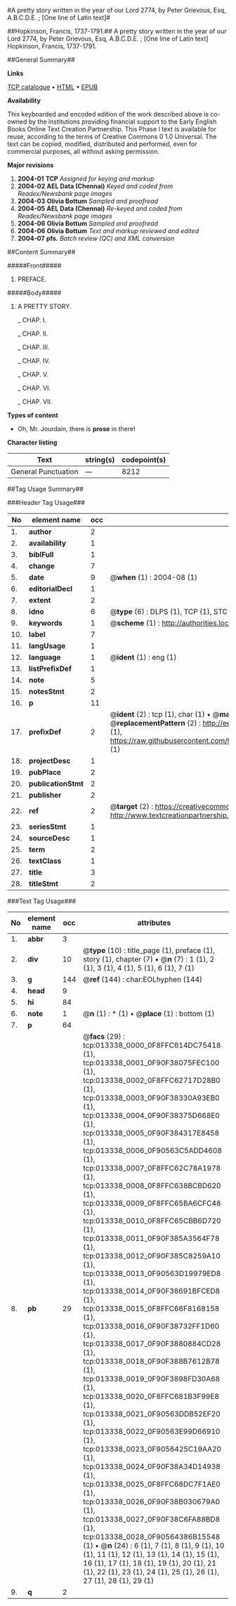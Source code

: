 #A pretty story written in the year of our Lord 2774, by Peter Grievous, Esq, A.B.C.D.E. ; [One line of Latin text]#

##Hopkinson, Francis, 1737-1791.##
A pretty story written in the year of our Lord 2774, by Peter Grievous, Esq, A.B.C.D.E. ; [One line of Latin text]
Hopkinson, Francis, 1737-1791.

##General Summary##

**Links**

[TCP catalogue](http://www.ota.ox.ac.uk/tcp/)  • 
[HTML](http://tei.it.ox.ac.uk/tcp/Texts-HTML/free/N10/N10523.html)  • 
[EPUB](http://tei.it.ox.ac.uk/tcp/Texts-EPUB/free/N10/N10523.epub)

**Availability**

This keyboarded and encoded edition of the
	       work described above is co-owned by the institutions
	       providing financial support to the Early English Books
	       Online Text Creation Partnership. This Phase I text is
	       available for reuse, according to the terms of Creative
	       Commons 0 1.0 Universal. The text can be copied,
	       modified, distributed and performed, even for
	       commercial purposes, all without asking permission.

**Major revisions**

1. __2004-01__ __TCP__ *Assigned for keying and markup*
1. __2004-02__ __AEL Data (Chennai)__ *Keyed and coded from Readex/Newsbank page images*
1. __2004-03__ __Olivia Bottum__ *Sampled and proofread*
1. __2004-05__ __AEL Data (Chennai)__ *Re-keyed and coded from Readex/Newsbank page images*
1. __2004-06__ __Olivia Bottum__ *Sampled and proofread*
1. __2004-06__ __Olivia Bottum__ *Text and markup reviewed and edited*
1. __2004-07__ __pfs.__ *Batch review (QC) and XML conversion*

##Content Summary##

#####Front#####

1. PREFACE.

#####Body#####

1. A PRETTY STORY.

    _ CHAP. I.

    _ CHAP. II.

    _ CHAP. III.

    _ CHAP. IV.

    _ CHAP. V.

    _ CHAP. VI.

    _ CHAP. VII.

**Types of content**

  * Oh, Mr. Jourdain, there is **prose** in there!

**Character listing**


|Text|string(s)|codepoint(s)|
|---|---|---|
|General Punctuation|—|8212|

##Tag Usage Summary##

###Header Tag Usage###

|No|element name|occ|attributes|
|---|---|---|---|
|1.|__author__|2||
|2.|__availability__|1||
|3.|__biblFull__|1||
|4.|__change__|7||
|5.|__date__|9| @__when__ (1) : 2004-08 (1)|
|6.|__editorialDecl__|1||
|7.|__extent__|2||
|8.|__idno__|6| @__type__ (6) : DLPS (1), TCP (1), STC (1), NOTIS (1), IMAGE-SET (1), EVANS-CITATION (1)|
|9.|__keywords__|1| @__scheme__ (1) : http://authorities.loc.gov/ (1)|
|10.|__label__|7||
|11.|__langUsage__|1||
|12.|__language__|1| @__ident__ (1) : eng (1)|
|13.|__listPrefixDef__|1||
|14.|__note__|5||
|15.|__notesStmt__|2||
|16.|__p__|11||
|17.|__prefixDef__|2| @__ident__ (2) : tcp (1), char (1)  •  @__matchPattern__ (2) : ([0-9\-]+):([0-9IVX]+) (1), (.+) (1)  •  @__replacementPattern__ (2) : http://eebo.chadwyck.com/downloadtiff?vid=$1&page=$2 (1), https://raw.githubusercontent.com/textcreationpartnership/Texts/master/tcpchars.xml#$1 (1)|
|18.|__projectDesc__|1||
|19.|__pubPlace__|2||
|20.|__publicationStmt__|2||
|21.|__publisher__|2||
|22.|__ref__|2| @__target__ (2) : https://creativecommons.org/publicdomain/zero/1.0/ (1), http://www.textcreationpartnership.org/docs/. (1)|
|23.|__seriesStmt__|1||
|24.|__sourceDesc__|1||
|25.|__term__|2||
|26.|__textClass__|1||
|27.|__title__|3||
|28.|__titleStmt__|2||


###Text Tag Usage###

|No|element name|occ|attributes|
|---|---|---|---|
|1.|__abbr__|3||
|2.|__div__|10| @__type__ (10) : title_page (1), preface (1), story (1), chapter (7)  •  @__n__ (7) : 1 (1), 2 (1), 3 (1), 4 (1), 5 (1), 6 (1), 7 (1)|
|3.|__g__|144| @__ref__ (144) : char:EOLhyphen (144)|
|4.|__head__|9||
|5.|__hi__|84||
|6.|__note__|1| @__n__ (1) : * (1)  •  @__place__ (1) : bottom (1)|
|7.|__p__|64||
|8.|__pb__|29| @__facs__ (29) : tcp:013338_0000_0F8FFC614DC75418 (1), tcp:013338_0001_0F90F38075FEC100 (1), tcp:013338_0002_0F8FFC62717D28B0 (1), tcp:013338_0003_0F90F38330A93EB0 (1), tcp:013338_0004_0F90F38375D668E0 (1), tcp:013338_0005_0F90F384317E8458 (1), tcp:013338_0006_0F90563C5ADD4608 (1), tcp:013338_0007_0F8FFC62C78A1978 (1), tcp:013338_0008_0F8FFC638BCBD620 (1), tcp:013338_0009_0F8FFC65BA6CFC48 (1), tcp:013338_0010_0F8FFC65CBB6D720 (1), tcp:013338_0011_0F90F385A3564F78 (1), tcp:013338_0012_0F90F385C8259A10 (1), tcp:013338_0013_0F90563D19979ED8 (1), tcp:013338_0014_0F90F38691BFCED8 (1), tcp:013338_0015_0F8FFC66F8168158 (1), tcp:013338_0016_0F90F38732FF1D60 (1), tcp:013338_0017_0F90F3880884CD28 (1), tcp:013338_0018_0F90F388B7612B78 (1), tcp:013338_0019_0F90F3898FD30A68 (1), tcp:013338_0020_0F8FFC681B3F99E8 (1), tcp:013338_0021_0F90563DDB52EF20 (1), tcp:013338_0022_0F90563E99D66910 (1), tcp:013338_0023_0F9056425C19AA20 (1), tcp:013338_0024_0F90F38A34D14938 (1), tcp:013338_0025_0F8FFC68DC7F1AE0 (1), tcp:013338_0026_0F90F38B030679A0 (1), tcp:013338_0027_0F90F38C6FA88BD8 (1), tcp:013338_0028_0F90564386B15548 (1)  •  @__n__ (24) : 6 (1), 7 (1), 8 (1), 9 (1), 10 (1), 11 (1), 12 (1), 13 (1), 14 (1), 15 (1), 16 (1), 17 (1), 18 (1), 19 (1), 20 (1), 21 (1), 22 (1), 23 (1), 24 (1), 25 (1), 26 (1), 27 (1), 28 (1), 29 (1)|
|9.|__q__|2||
